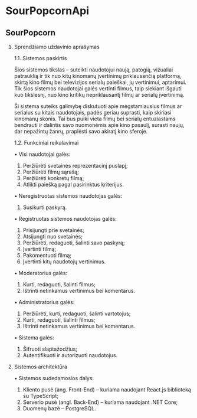 # SourPopcornApi

<h2>SourPopcorn</h2>

1.	Sprendžiamo uždavinio aprašymas

    1.1.	Sistemos paskirtis

    Šios sistemos tikslas – suteikti naudotojui naują, patogią, vizualiai patrauklią ir tik nuo kitų kinomanų įvertinimų priklausančią platformą, skirtą kino filmų bei televizijos serialų paieškai, jų vertinimui, aptarimui. Tik šios sistemos naudotojai galės vertinti filmus, taip siekiant išgauti kuo tikslesnį, nuo kino kritikų nepriklausantį filmų ar serialų įvertinimą.
    
    Ši sistema suteiks galimybę diskutuoti apie mėgstamiausius filmus ar serialus su kitais naudotojais, padės geriau suprasti, kaip skiriasi kinomanų skonis. Tai bus puiki vieta filmų bei serialų entuziastams bendrauti ir dalintis savo nuomonėmis apie kino pasaulį, surasti naujų, dar nepažintų žanrų, praplėsti savo akiratį kino sferoje.


    1.2.	Funkciniai reikalavimai

    •	Visi naudotojai galės:
    1.	Peržiūrėti svetainės reprezentacinį puslapį;
    2.	Peržiūrėti filmų sąrašą;
    3.	Peržiūrėti konkretų filmą;
    4.	Atlikti paiešką pagal pasirinktus kriterijus.

    •	Neregistruotas sistemos naudotojas galės:
    1.	Susikurti paskyrą.

    •	Registruotas sistemos naudotojas galės:
    1.	Prisijungti prie svetainės;
    2.	Atsijungti nuo svetainės;
    3.	Peržiūrėti, redaguoti, šalinti savo paskyrą;
    4.	Įvertinti filmą;
    5.	Pakomentuoti filmą;
    6.	Įvertinti kitų naudotojų vertinimus.

    •	Moderatorius galės:
    1.	Kurti, redaguoti, šalinti filmus;
    2.	Ištrinti netinkamus vertinimus bei komentarus.

    •	Administratorius galės:
    1.	Peržiūrėti, kurti, redaguoti, šalinti vartotojus;
    2.	Kurti, redaguoti, šalinti filmus;
    3.	Ištrinti netinkamus vertinimus bei komentarus.

    •	Sistema galės:
    1.	Šifruoti slaptažodžius;
    2.	Autentifikuoti ir autorizuoti naudotojus.

2.	Sistemos architektūra

    •	Sistemos sudedamosios dalys:
    1.	Kliento pusė (ang. Front-End) – kuriama naudojant React.js biblioteką su TypeScript;
    2.	Serverio pusė (angl. Back-End) – kuriama naudojant .NET Core;
    3.	Duomenų bazė – PostgreSQL.
